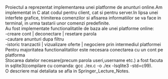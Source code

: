 


Proiectul a reprezentat implementarea unei platforme de anunturi online.Am implementat in C atat codul pentru client, cat si pentru server.In lipsa unei interfete grafice, trimiterea comenzilor si afisarea informatiilor se va face in terminal, in urma tastarii unor comenzi predefinite. </br>
Au fost implementate functionalitatile de baza ale unei platforme online: </br>
  -creare cont | deconectare | resetare parola </br>
  -cautare anunturi dupa filtru </br> 
  -istoric tranzactii | vizualizare oferte | negociere prin intermediul platformei </br>
Pentru majoritatea functionalitatilor este necesara conectarea cu un cont pe platforma  
Stocarea datelor necesare(precum parola useri,username etc.) a fost facuta in sqlite3(compilare cu comanda: gcc ./ex.c -o ./ex -lsqlite3 -std=c99). </br>
O descriere mai detaliata se afla in Springer_Lecture_Notes. </br>
